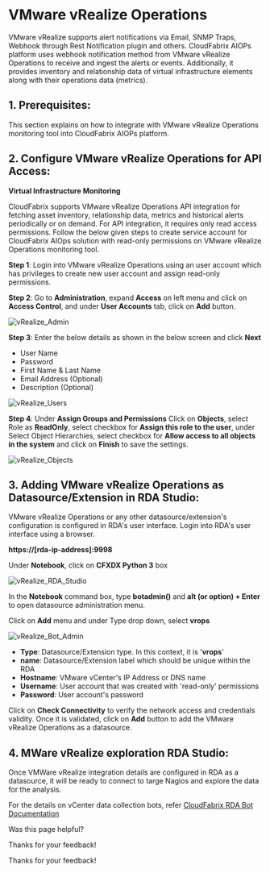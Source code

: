  



VMware vRealize Operations
==========================

VMware vRealize supports alert notifications via Email, SNMP Traps, Webhook through Rest Notification plugin and others. CloudFabrix AIOPs platform uses webhook notification method from VMware vRealize Operations to receive and ingest the alerts or events. Additionally, it provides inventory and relationship data of virtual infrastructure elements along with their operations data (metrics).

****1\. Prerequisites:****
--------------------------

This section explains on how to integrate with VMware vRealize Operations monitoring tool into CloudFabrix AIOPs platform.

****2\. Configure VMware vRealize Operations for API Access:****
----------------------------------------------------------------

**Virtual Infrastructure Monitoring**

CloudFabrix supports VMware vRealize Operations API integration for fetching asset inventory, relationship data, metrics and historical alerts periodically or on demand. For API integration, it requires only read access permissions. Follow the below given steps to create service account for CloudFabrix AIOps solution with read-only permissions on VMware vRealize Operations monitoring tool.

**Step 1**: Login into VMware vRealize Operations using an user account which has privileges to create new user account and assign read-only permissions.

**Step 2**: Go to **Administration**, expand **Access** on left menu and click on **Access Control**, and under **User Accounts** tab, click on **Add** button.

![vRealize_Admin](https://bot-docs.cloudfabrix.io/images/rda_integrations/vmwarevrealize/vmwarevrealize_administration.png)

**Step 3**: Enter the below details as shown in the below screen and click **Next**

*   User Name
*   Password
*   First Name & Last Name
*   Email Address (Optional)
*   Description (Optional)

![vRealize_Users](https://bot-docs.cloudfabrix.io/images/rda_integrations/vmwarevrealize/vmwarevrealize_user.png)

**Step 4**: Under **Assign Groups and Permissions** Click on **Objects**, select Role as **ReadOnly**, select checkbox for **Assign this role to the user**, under Select Object Hierarchies, select checkbox for **Allow access to all objects in the system** and click on **Finish** to save the settings.

![vRealize_Objects](https://bot-docs.cloudfabrix.io/images/rda_integrations/vmwarevrealize/vmwarevrealize_userobjects.png)

****3\. Adding VMware vRealize Operations as Datasource/Extension in RDA Studio:****
------------------------------------------------------------------------------------

VMware vRealize Operations or any other datasource/extension's configuration is configured in RDA's user interface. Login into RDA's user interface using a browser.

**https://\[rda-ip-address\]:9998**

Under **Notebook**, click on **CFXDX Python 3** box

![vRealize_RDA_Studio](https://bot-docs.cloudfabrix.io/images/rda_integrations/vmwarevrealize/vmwarevrealize_python.png)

In the **Notebook** command box, type **botadmin()** and **alt (or option) + Enter** to open datasource administration menu.

Click on **Add** menu and under Type drop down, select **vrops**

![vRealize_Bot_Admin](https://bot-docs.cloudfabrix.io/images/rda_integrations/vmwarevrealize/vmwarevrealize_botadmin.png)

*   **Type**: Datasource/Extension type. In this context, it is '**vrops**'
*   **name**: Datasource/Extension label which should be unique within the RDA
*   **Hostname**: VMware vCenter's IP Address or DNS name
*   **Username**: User account that was created with 'read-only' permissions
*   **Password**: User account's password

Click on **Check Connectivity** to verify the network access and credentials validity. Once it is validated, click on **Add** button to add the VMware vRealize Operations as a datasource.

****4\. MWare vRealize exploration RDA Studio:****
--------------------------------------------------

Once VMWare vRealize integration details are configured in RDA as a datasource, it will be ready to connect to targe Nagios and explore the data for the analysis.

For the details on vCenter data collection bots, refer [CloudFabrix RDA Bot Documentation](https://bot-docs.cloudfabrix.io/Extensions/extensions_T_Z/#extension-vrops "CloudFabrix RDA Bot Documentation")

Was this page helpful?

Thanks for your feedback!

Thanks for your feedback!
